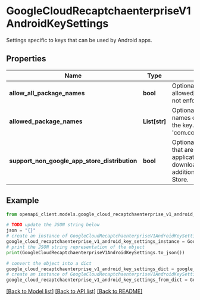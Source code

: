 # GoogleCloudRecaptchaenterpriseV1AndroidKeySettings

Settings specific to keys that can be used by Android apps.

## Properties

Name | Type | Description | Notes
------------ | ------------- | ------------- | -------------
**allow_all_package_names** | **bool** | Optional. If set to true, allowed_package_names are not enforced. | [optional] 
**allowed_package_names** | **List[str]** | Optional. Android package names of apps allowed to use the key. Example: &#39;com.companyname.appname&#39; | [optional] 
**support_non_google_app_store_distribution** | **bool** | Optional. Set to true for keys that are used in an Android application that is available for download in app stores in addition to the Google Play Store. | [optional] 

## Example

```python
from openapi_client.models.google_cloud_recaptchaenterprise_v1_android_key_settings import GoogleCloudRecaptchaenterpriseV1AndroidKeySettings

# TODO update the JSON string below
json = "{}"
# create an instance of GoogleCloudRecaptchaenterpriseV1AndroidKeySettings from a JSON string
google_cloud_recaptchaenterprise_v1_android_key_settings_instance = GoogleCloudRecaptchaenterpriseV1AndroidKeySettings.from_json(json)
# print the JSON string representation of the object
print(GoogleCloudRecaptchaenterpriseV1AndroidKeySettings.to_json())

# convert the object into a dict
google_cloud_recaptchaenterprise_v1_android_key_settings_dict = google_cloud_recaptchaenterprise_v1_android_key_settings_instance.to_dict()
# create an instance of GoogleCloudRecaptchaenterpriseV1AndroidKeySettings from a dict
google_cloud_recaptchaenterprise_v1_android_key_settings_from_dict = GoogleCloudRecaptchaenterpriseV1AndroidKeySettings.from_dict(google_cloud_recaptchaenterprise_v1_android_key_settings_dict)
```
[[Back to Model list]](../README.md#documentation-for-models) [[Back to API list]](../README.md#documentation-for-api-endpoints) [[Back to README]](../README.md)


